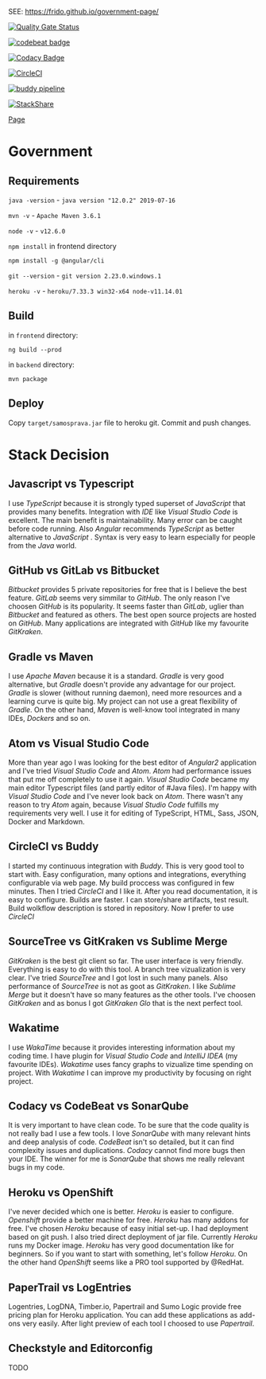 SEE: https://frido.github.io/government-page/

[![Quality Gate Status](https://sonarcloud.io/api/project_badges/measure?project=frido%3Asamosprava&metric=alert_status)](https://sonarcloud.io/dashboard?id=frido%3Asamosprava)

[![codebeat badge](https://codebeat.co/badges/796fdd58-d3cb-4e82-b8a9-7e8765e8b3d8)](https://codebeat.co/projects/github-com-frido-government-master)

[![Codacy Badge](https://api.codacy.com/project/badge/Grade/f7099cd093f6431eb759942b43f08dce)](https://www.codacy.com/app/frido/government?utm_source=github.com&amp;utm_medium=referral&amp;utm_content=frido/government&amp;utm_campaign=Badge_Grade)

[![CircleCI](https://circleci.com/gh/frido/government.svg?style=svg)](https://circleci.com/gh/frido/government)

[![buddy pipeline](https://app.buddy.works/fridrichpeter/government/pipelines/pipeline/179493/badge.svg?token=7e655371adbe49225d540916417d681bfffc656638c4af50ee9f6b6c2e1801bd "buddy pipeline")](https://app.buddy.works/fridrichpeter/government/pipelines/pipeline/179493)

[![StackShare](http://img.shields.io/badge/tech-stack-0690fa.svg?style=flat)](https://stackshare.io/samosprava/samosprava)

[Page](https://frido.github.io/government/)

# Government

## Requirements

`java -version` - `java version "12.0.2" 2019-07-16`

`mvn -v` - `Apache Maven 3.6.1`

`node -v` - `v12.6.0`

`npm install` in frontend directory 

`npm install -g @angular/cli`

`git --version` - `git version 2.23.0.windows.1`

`heroku -v` - `heroku/7.33.3 win32-x64 node-v11.14.01`

## Build

in `frontend` directory:

```
ng build --prod
```

in `backend` directory:

```
mvn package
```

## Deploy

Copy `target/samosprava.jar` file to heroku git. Commit and push changes.

# Stack Decision

## Javascript vs Typescript

I use _TypeScript_ because it is strongly typed superset of _JavaScript_ that provides many benefits. Integration with _IDE_ like _Visual Studio Code_ is excellent. The main benefit is maintainability. Many error can be caught before code running. Also _Angular_ recommends _TypeScript_ as better alternative to _JavaScript_ . Syntax is very easy to learn especially for people from the _Java_ world.

## GitHub vs GitLab vs Bitbucket

_Bitbucket_ provides 5 private repositories for free that is I believe the best feature. _GitLab_ seems very simmilar to _GitHub_. The only reason I've choosen _GitHub_ is its popularity. It seems faster than _GitLab_, uglier than _Bitbucket_ and featured as others. The best open source projects are hosted on _GitHub_. Many applications are integrated with _GitHub_ like my favourite _GitKraken_.

## Gradle vs Maven

I use _Apache Maven_ because it is a standard. _Gradle_ is very good alternative, but _Gradle_ doesn't provide any advantage for our project. _Gradle_ is slower (without running daemon), need more resources and a learning curve is quite big. My project can not use a great flexibility of _Gradle_. On the other hand, _Maven_ is well-know tool integrated in many IDEs, _Dockers_ and so on.

## Atom vs Visual Studio Code

More than year ago I was looking for the best editor of _Angular2_ application and I've tried _Visual Studio Code_ and _Atom_. _Atom_ had performance issues that put me off completely to use it again. _Visual Studio Code_ became my main editor Typescript files (and partly editor of #Java files). I'm happy with _Visual Studio Code_ and I've never look back on _Atom_. There wasn't any reason to try _Atom_ again, because _Visual Studio Code_ fulfills my requirements very well. I use it for editing of TypeScript, HTML, Sass, JSON, Docker and Markdown.

## CircleCI vs Buddy

I started my continuous integration with _Buddy_. This is very good tool to start with. Easy configuration, many options and integrations, everything configurable via web page. My build proccess was configured in few minutes. Then I tried _CircleCI_ and I like it. After you read documentation, it is easy to configure. Builds are faster. I can store/share artifacts, test result. Build wolkflow description is stored in repository. Now I prefer to use _CircleCI_

## SourceTree vs GitKraken vs Sublime Merge

_GitKraken_ is the best git client so far. The user interface is very friendly. Everything is easy to do with this tool. A branch tree vizualization is very clear. I've tried _SourceTree_ and I got lost in such many panels. Also performance of _SourceTree_ is not as goot as _GitKraken_. I like _Sublime Merge_ but it doesn't have so many features as the other tools. I've choosen _GitKraken_ and as bonus I got _GitKraken Glo_ that is the next perfect tool.

## Wakatime

I use _WakaTime_ because it provides interesting information about my coding time. I have plugin for _Visual Studio Code_ and _IntelliJ IDEA_ (my favourite IDEs). _Wakatime_ uses fancy graphs to vizualize time spending on project. With _Wakatime_ I can improve my productivity by focusing on right project.

## Codacy vs CodeBeat vs SonarQube

It is very important to have clean code. To be sure that the code quality is not really bad I use a few tools. I love _SonarQube_ with many relevant hints and deep analysis of code. _CodeBeat_ isn't so detailed, but it can find complexity issues and duplications. _Codacy_ cannot find more bugs then your IDE. The winner for me is _SonarQube_ that shows me really relevant bugs in my code.

## Heroku vs OpenShift

I've never decided which one is better. _Heroku_ is easier to configure. _Openshift_ provide a better machine for free. _Heroku_ has many addons for free. I've chosen _Heroku_ because of easy initial set-up. I had deployment based on git push. I also tried direct deployment of jar file. Currently _Heroku_ runs my Docker image. _Heroku_ has very good documentation like for beginners. So if you want to start with something, let's follow _Heroku_. On the other hand _OpenShift_ seems like a PRO tool supported by @RedHat.

## PaperTrail vs LogEntries

Logentries, LogDNA, Timber.io, Papertrail and Sumo Logic provide free pricing plan for Heroku application. You can add these applications as add-ons very easily. After light preview of each tool I choosed to use _Papertrail_. 

## Checkstyle and Editorconfig
TODO

